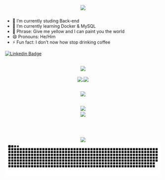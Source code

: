 #

<h1 align="center">
  <a href="https://git.io/typing-svg">
    <img src="https://readme-typing-svg.herokuapp.com/?lines=Hi+There!+👋;+I'm+Othon+Oliveira!;&center=true&size=30&color=f5e1c0">
  </a>
</h1>

- 🔭 I’m currently studing Back-end
- 🌱 I’m currently learning Docker & MySQL
- 💬 Phrase: Give me yellow and I can paint you the world
- 😄 Pronouns: He/Him
- ⚡ Fun fact: I don't now how stop drinking coffee

 [![Linkedin Badge](https://img.shields.io/badge/-LinkedIn-blue?style=flat-square&logo=Linkedin&logoColor=white)](https://www.linkedin.com/in/othon-oliveira/)
 
##
 
<div align="center">
  <img align="center" width="150px" src="https://img.shields.io/static/v1?label=&message=⚡ My Stats ⚡&color=f5e1c0&style=for-the-badge"/>
 <br>
 <br>
  <div align="center" style="display: inline_block">
    <a href="https://github.com/othonoliveira">
     <img height="180px" align="center" src="https://real-time-stats-1z8k.vercel.app/api?username=othonoliveira&theme=moltack&show_icons=true&count_private=true&show_icons=true&include_all_commits=true" />
    </a>
    <a href="https://github.com/othonoliveira">
     <img height="180px" align="center" src="https://real-time-stats-1z8k.vercel.app/api/top-langs/?username=othonoliveira&layout=compact&theme=moltack&langs_count=10" />
    </a>
  </div>
</div>

##

<!-- <h2 align="center">🔥 Languages-Frameworks-Tools 🔥</h2> -->
<div align="center">
  <img align="center" width="420px" src="https://img.shields.io/static/v1?label=&message=🔥 Languages - Frameworks - Tools 🔥&color=f5e1c0&style=for-the-badge"/>
  <br>
 <br>
  <p margin="auto" align="center">
    <a href="https://skillicons.dev">
      <img src="https://skillicons.dev/icons?i=bash,git,github,react,nodejs,python,javascript,css,express,styledcomponents,jest,cpp,docker" /><br>
      <img src="https://skillicons.dev/icons?i=bootstrap,mongodb,mysql,django,html,redux,linux,vscode,figma" />
    </a>
  </p>
  <br>
</div>

##

<div align="center">
 <img align="center" width="320px" src="https://img.shields.io/static/v1?label=&message=🐍 Contributions Snake 🐍&color=f5e1c0&style=for-the-badge"/>
 <img src="https://github.com/othonoliveira/othonoliveira/blob/output/github-contribution-grid-snake-dark.svg"/>
</div>
